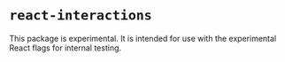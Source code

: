 # `react-interactions`

This package is experimental. It is intended for use with the experimental React
flags for internal testing.
